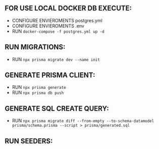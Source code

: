 ## FOR USE LOCAL DOCKER DB EXECUTE: 
-   CONFIGURE ENVIEROMENTS postgres.yml
-   CONFIGURE ENVIEROMENTS .env
-   RUN `docker-compose -f postgres.yml up -d`

## RUN MIGRATIONS: 
- RUN `npx prisma migrate dev --name init`

## GENERATE PRISMA CLIENT: 
- RUN `npx prisma generate`
- RUN `npx prisma db push`

## GENERATE SQL CREATE QUERY: 
- RUN `npx prisma migrate diff --from-empty --to-schema-datamodel prisma/schema.prisma --script > prisma/generated.sql`

## RUN SEEDERS: 

